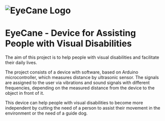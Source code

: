 # ![EyeCane Logo](http://i.imgur.com/oUWxyKO.png) 
# EyeCane - Device for Assisting People with Visual Disabilities

The aim of this project is to help people with visual disabilities and facilitate their daily lives.
 
The project consists of a device with software, based on Arduino microcontroller, which measures distance by ultrasonic sensor. 
The signals are assigned to the user via vibrations and sound signals with different frequencies, depending on the measured distance from the device to the object in front of it.

This device can help people with visual disabilities to become more independent by cutting the need of a person to assist their movement in the environment or the need of a guide dog.	
